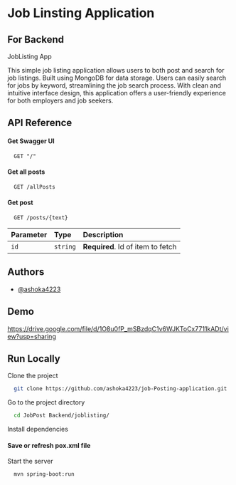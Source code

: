 
# Job Linsting Application
## For Backend 

JobListing App

This simple job listing application allows users to both post and search for job listings. Built using MongoDB for data storage. Users can easily search for jobs by keyword, streamlining the job search process. With clean and intuitive interface design, this application offers a user-friendly experience for both employers and job seekers.


## API Reference

#### Get Swagger UI 

```http
  GET "/"
```
#### Get all posts

```http
  GET /allPosts
```


#### Get  post

```http
  GET /posts/{text}
```

| Parameter | Type     | Description                       |
| :-------- | :------- | :-------------------------------- |
| `id`      | `string` | **Required**. Id of item to fetch |





## Authors

- [@ashoka4223](https://github.com/ashoka4223)


## Demo

https://drive.google.com/file/d/1O8u0fP_mSBzdqC1v6WJKToCx7711kADt/view?usp=sharing


## Run Locally

Clone the project

```bash
  git clone https://github.com/ashoka4223/job-Posting-application.git
```

Go to the project directory

```bash
  cd JobPost Backend/joblisting/
```

Install dependencies

#### Save or refresh pox.xml file

Start the server

```bash
  mvn spring-boot:run
```

